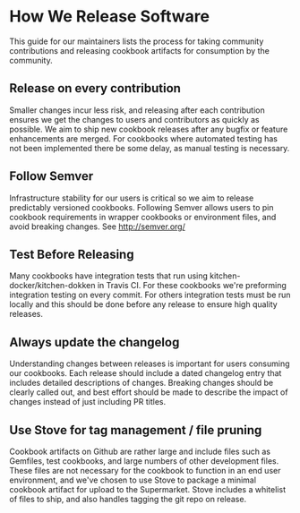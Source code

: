 # How We Release Software

This guide for our maintainers lists the process for taking community contributions and releasing cookbook artifacts for consumption by the community.

## Release on every contribution

Smaller changes incur less risk, and releasing after each contribution ensures we get the changes to users and contributors as quickly as possible. We aim to ship new cookbook releases after any bugfix or feature enhancements are merged. For cookbooks where automated testing has not been implemented there be some delay, as manual testing is necessary.

## Follow Semver

Infrastructure stability for our users is critical so we aim to release predictably versioned cookbooks. Following Semver allows users to pin cookbook requirements in wrapper cookbooks or environment files, and avoid breaking changes. See <http://semver.org/>

## Test Before Releasing

Many cookbooks have integration tests that run using kitchen-docker/kitchen-dokken in Travis CI.  For these cookbooks we're preforming integration testing on every commit. For others integration tests must be run locally and this should be done before any release to ensure high quality releases.

## Always update the changelog

Understanding changes between releases is important for users consuming our cookbooks. Each release should include a dated changelog entry that includes detailed descriptions of changes. Breaking changes should be clearly called out, and best effort should be made to describe the impact of changes instead of just including PR titles.

## Use Stove for tag management / file pruning

Cookbook artifacts on Github are rather large and include files such as Gemfiles, test cookbooks, and large numbers of other development files. These files are not necessary for the cookbook to function in an end user environment, and we've chosen to use Stove to package a minimal cookbook artifact for upload to the Supermarket. Stove includes a whitelist of files to ship, and also handles tagging the git repo on release.
